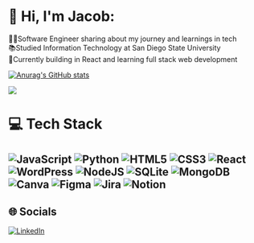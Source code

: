 # 👋 Hi, I'm Jacob:
👩‍💻Software Engineer sharing about my journey and learnings in tech<br>📚Studied Information Technology at San Diego State University<br>💭Currently building in React and learning full stack web development

[![Anurag's GitHub stats](https://github-readme-stats.vercel.app/api?username=jakepz33&theme=radical)](https://github.com/anuraghazra/github-readme-stats)

![](https://github-readme-streak-stats.herokuapp.com/?user=jakepz33&theme=dark&hide_border=false)<br/>
<!--![](https://github-readme-stats.vercel.app/api/top-langs/?username=jakepz33&theme=dark&hide_border=false&include_all_commits=false&count_private=false&layout=compact) -->


# 💻 Tech Stack
![JavaScript](https://img.shields.io/badge/javascript-%23323330.svg?style=for-the-badge&logo=javascript&logoColor=%23F7DF1E) ![Python](https://img.shields.io/badge/python-3670A0?style=for-the-badge&logo=python&logoColor=ffdd54) ![HTML5](https://img.shields.io/badge/html5-%23E34F26.svg?style=for-the-badge&logo=html5&logoColor=white) ![CSS3](https://img.shields.io/badge/css3-%231572B6.svg?style=for-the-badge&logo=css3&logoColor=white) ![React](https://img.shields.io/badge/react-%2320232a.svg?style=for-the-badge&logo=react&logoColor=%2361DAFB) ![WordPress](https://img.shields.io/badge/WordPress-%23117AC9.svg?style=for-the-badge&logo=WordPress&logoColor=white) ![NodeJS](https://img.shields.io/badge/node.js-6DA55F?style=for-the-badge&logo=node.js&logoColor=white) ![SQLite](https://img.shields.io/badge/sqlite-%2307405e.svg?style=for-the-badge&logo=sqlite&logoColor=white) ![MongoDB](https://img.shields.io/badge/MongoDB-%234ea94b.svg?style=for-the-badge&logo=mongodb&logoColor=white) ![Canva](https://img.shields.io/badge/Canva-%2300C4CC.svg?style=for-the-badge&logo=Canva&logoColor=white) ![Figma](https://img.shields.io/badge/figma-%23F24E1E.svg?style=for-the-badge&logo=figma&logoColor=white) ![Jira](https://img.shields.io/badge/jira-%230A0FFF.svg?style=for-the-badge&logo=jira&logoColor=white) ![Notion](https://img.shields.io/badge/Notion-%23000000.svg?style=for-the-badge&logo=notion&logoColor=white)
---
<!---[![](https://visitcount.itsvg.in/api?id=jakepz33&icon=0&color=0)](https://visitcount.itsvg.in) --->
## 🌐 Socials
[![LinkedIn](https://img.shields.io/badge/LinkedIn-%230077B5.svg?logo=linkedin&logoColor=white)](https://linkedin.com/in/jacob-perez377) 


